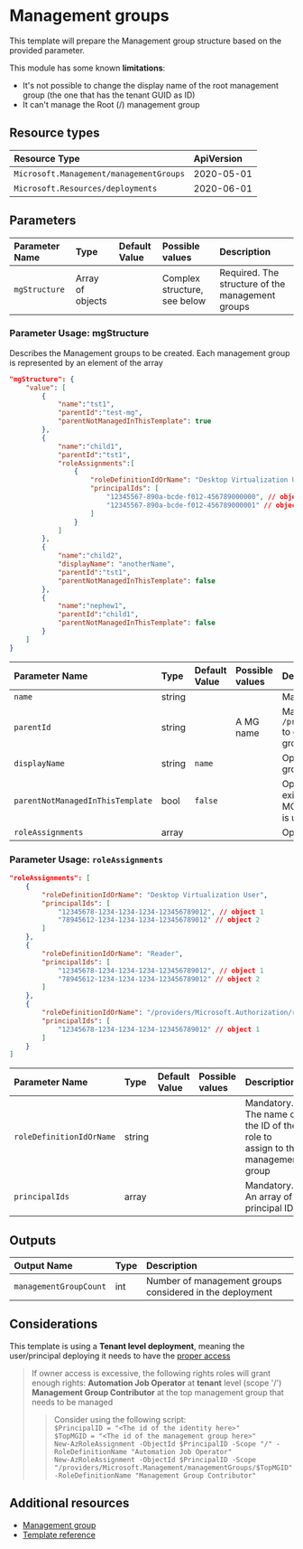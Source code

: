 # Management groups

This template will prepare the Management group structure based on the provided parameter.

This module has some known **limitations**:
- It's not possible to change the display name of the root management group (the one that has the tenant GUID as ID)
- It can't manage the Root (/) management group

## Resource types

|Resource Type|ApiVersion|
|:--|:--|
|`Microsoft.Management/managementGroups`|2020-05-01|
|`Microsoft.Resources/deployments`|2020-06-01|

## Parameters

| Parameter Name | Type | Default Value | Possible values | Description |
| :-             | :-   | :-            | :-              | :-          |
| `mgStructure` | Array of objects | | Complex structure, see below | Required. The structure of the management groups |

### Parameter Usage: mgStructure

Describes the Management groups to be created. Each management group is represented by an element of the array

``` json
"mgStructure": {
    "value": [
        {
            "name":"tst1",
            "parentId":"test-mg",
            "parentNotManagedInThisTemplate": true
        },
        {
            "name":"child1",
            "parentId":"tst1",
            "roleAssignments":[
                {
                    "roleDefinitionIdOrName": "Desktop Virtualization User",
                    "principalIds": [
                        "12345567-890a-bcde-f012-456789000000", // object 1
                        "12345567-890a-bcde-f012-456789000001" // object 2
                    ]
                }
            ]
        },
        {
            "name":"child2",
            "displayName": "anotherName",
            "parentId":"tst1",
            "parentNotManagedInThisTemplate": false
        },
        {
            "name":"nephew1",
            "parentId":"child1",
            "parentNotManagedInThisTemplate": false
        }
    ]
}

```

| Parameter Name | Type | Default Value | Possible values | Description |
| :-             | :-   | :-            | :-              | :-          |
| `name` | string | | | Mandatory. The ID of the Management group |
| `parentId` | string | | A MG name | Mandatory. The template will concatenate `/providers/Microsoft.Management/managementGroups/` to create the resource ID of the parent management group the deployed one is child of |
| `displayName` | string | `name` | | Optional. The display name of the management group. If not specified, the id (name) will be used | 
| `parentNotManagedInThisTemplate` | bool | `false` | | Optional. `true` if the parent management group is existing and defined elsewhere, `false` if the parent MG is also managed in this template. This parameter is used to define the deployment sequence |
| `roleAssignments` | array | | | Optional. Array of role assignment objects |


### Parameter Usage: `roleAssignments`

```json
"roleAssignments": [
    {
        "roleDefinitionIdOrName": "Desktop Virtualization User",
        "principalIds": [
            "12345678-1234-1234-1234-123456789012", // object 1
            "78945612-1234-1234-1234-123456789012" // object 2
        ]
    },
    {
        "roleDefinitionIdOrName": "Reader",
        "principalIds": [
            "12345678-1234-1234-1234-123456789012", // object 1
            "78945612-1234-1234-1234-123456789012" // object 2
        ]
    },
    {
        "roleDefinitionIdOrName": "/providers/Microsoft.Authorization/roleDefinitions/c2f4ef07-c644-48eb-af81-4b1b4947fb11",
        "principalIds": [
            "12345678-1234-1234-1234-123456789012" // object 1
        ]
    }
]
```

| Parameter Name | Type | Default Value | Possible values | Description |
| :-             | :-   | :-            | :-              | :-          |
| `roleDefinitionIdOrName` | string | | | Mandatory. The name or the ID of the role to assign to the management group |
| `principalIds` | array | | | Mandatory. An array of principal IDs |


## Outputs

| Output Name | Type | Description |
| :-- | :-- | :-- |
| `managementGroupCount` | int | Number of management groups considered in the deployment |

## Considerations

This template is using a **Tenant level deployment**, meaning the user/principal deploying it needs to have the [proper access](https://docs.microsoft.com/en-us/azure/azure-resource-manager/templates/deploy-to-tenant#required-access)

> If owner access is excessive, the following rights roles will grant enough rights:
> **Automation Job Operator** at **tenant** level (scope '/')<br>
> **Management Group Contributor** at the top management group that needs to be managed
>
>> Consider using the following script:<br>
>> `$PrincipalID = "<The id of the identity here>"`<br>
>> `$TopMGID = "<The id of the management group here>"`<br>
>> `New-AzRoleAssignment -ObjectId $PrincipalID -Scope "/" -RoleDefinitionName "Automation Job Operator"`<br>
>> `New-AzRoleAssignment -ObjectId $PrincipalID -Scope "/providers/Microsoft.Management/managementGroups/$TopMGID" -RoleDefinitionName "Management Group Contributor"`

## Additional resources

- [Management group](https://docs.microsoft.com/en-us/azure/governance/management-groups/)
- [Template reference](https://docs.microsoft.com/en-us/azure/templates/microsoft.management/managementgroups)